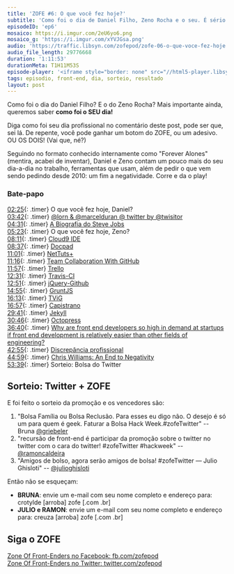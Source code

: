 ```yaml
---
title: 'ZOFE #6: O que você fez hoje?'
subtitle: 'Como foi o dia de Daniel Filho, Zeno Rocha e o seu. É sério.'
episodeID: 'ep6'
mosaico: https://i.imgur.com/2eU6yo6.png
mosaico_g: 'https://i.imgur.com/xYVJGsa.png'
audio: 'https://traffic.libsyn.com/zofepod/zofe-06-o-que-voce-fez-hoje.m4a'
audio_file_length: 29776668
duration: '1:11:53'
durationMeta: T1H11M53S
episode-player: '<iframe style="border: none" src="//html5-player.libsyn.com/embed/episode/id/7032654/height/90/theme/custom/autoplay/no/autonext/no/thumbnail/yes/preload/no/no_addthis/no/direction/backward/render-playlist/no/custom-color/87A93A/" height="90" width="100%" scrolling="no"  allowfullscreen webkitallowfullscreen mozallowfullscreen oallowfullscreen msallowfullscreen></iframe>'
tags: episodio, front-end, dia, sorteio, resultado
layout: post
---
```


Como foi o dia do Daniel Filho? E o do Zeno Rocha? Mais importante ainda, queremos saber **como foi o SEU dia!**

Diga como foi seu dia profissional no comentário deste post, pode ser que, sei lá. De repente, você pode ganhar um botom do ZOFE, ou um adesivo. OU OS DOIS! (Vai que, né?)

<!-- excerpt -->

Seguindo no formato conhecido internamente como "Forever Alones" (mentira, acabei de inventar), Daniel e Zeno contam um pouco mais do seu dia-a-dia no trabalho, ferramentas que usam, além de pedir o que vem sendo pedindo desde 2010: um fim a negatividade. Corre e da o play!

### Bate-papo

[02:25](#t=0:2:25){: .timer} O que você fez hoje, Daniel?<br>
[03:42](#t=0:3:42){: .timer} [@lorn & @marcelduran @ twitter by @twisitor](https://twitter.com/twisitor/status/306878539318300672)<br>
[04:31](#t=0:4:31){: .timer} [A Biografia do Steve Jobs](http://www.amazon.com.br/Steve-Jobs-ebook/dp/B004W2UBYW/ref=sr_1_1?s=digital-text&ie=UTF8&qid=1363035262&s/r=1-1)<br>
[05:23](#t=0:5:23){: .timer} O que você fez hoje, Zeno?<br>
[08:11](#t=0:8:11){: .timer} [Cloud9 IDE](http://c9.io/)<br>
[08:37](#t=0:8:37){: .timer} [Docpad](http://docpad.org/)<br>
[11:01](#t=0:11:01){: .timer} [NetTuts+](http://net.tutsplus.com/)<br>
[11:16](#t=0:11:16){: .timer} [Team Collaboration With GitHub](http://net.tutsplus.com/articles/general/team-collaboration-with-github/)<br>
[11:57](#t=0:11:57){: .timer} [Trello](http://trello.com/)<br>
[12:31](#t=0:12:31){: .timer} [Travis-CI](http://travis-ci.org)<br>
[12:51](#t=0:12:51){: .timer} [jQuery-Github](https://github.com/zenorocha/jquery-github)<br>
[14:55](#t=0:14:55){: .timer} [GruntJS](http://gruntjs.com/)<br>
[16:13](#t=0:16:13){: .timer} [TViG](http://tvig.ig.com.br/)<br>
[16:57](#t=0:16:57){: .timer} [Capistrano](http://capistranorb.com/)<br>
[29:41](#t=0:29:41){: .timer} [Jekyll](http://jekyllrb.com/)<br>
[30:46](#t=0:30:46){: .timer} [Octopress](http://octopress.org/)<br>
[36:40](#t=0:36:40){: .timer} [Why are front end developers so high in demand at startups if front end development is relatively easier than other fields of engineering?](https://www.quora.com/Startups/Why-are-front-end-developers-so-high-in-demand-at-startups-if-front-end-development-is-relatively-easier-than-other-fields-of-engineering)<br>
[42:55](#t=0:42:55){: .timer} [Discrepância profissional](https://i.imgur.com/aX8LXyu.png)<br>
[44:59](#t=0:44:59){: .timer} [Chris Williams: An End to Negativity](http://jsconf.eu/2011/an_end_to_negativity.html)<br>
[53:39](#t=0:53:39){: .timer} Sorteio: Bolsa do Twitter<br>

## Sorteio: Twitter + ZOFE

E foi feito o sorteio da promoção e os vencedores são:

1. "Bolsa Família ou Bolsa Reclusão. Para esses eu digo não. O desejo é só um para quem é geek. Faturar a Bolsa Hack Week.#zofeTwitter" -- Bruna [@griebeler](http://twitter.com/griebeler)
2. "recursão de front-end é participar da promoção sobre o twitter no twitter com o cara do twitter! #zofeTwitter #hackweek" -- [@ramoncaldeira](http://twitter.com/ramoncaldeira)
3. "Amigos de bolso, agora serão amigos de bolsa! #zofeTwitter — Julio Ghisloti" -- [@julioghisloti](http://twitter.com/julioghisloti)

Então não se esqueçam:

- **BRUNA**: envie um e-mail com seu nome completo e endereço para: crotylde \[arroba\] zofe \[.com .br\]
- **JULIO e RAMON**: envie um e-mail com seu nome completo e endereço para: creuza \[arroba\] zofe \[.com .br\]

## Siga o ZOFE

[Zone Of Front-Enders no Facebook: fb.com/zofepod](http://fb.com/zofepod/ 'ZOFE no Facebook: fb.com/zofepod')<br>
[Zone Of Front-Enders no Twitter: twitter.com/zofepod](http://twitter.com/zofepod/ 'ZOFE no Twitter')<br>
